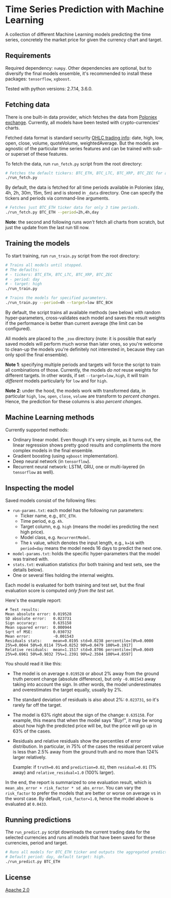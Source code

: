 # Time Series Prediction with Machine Learning

A collection of different Machine Learning models predicting the time series, 
concretely the market price for given the currency chart and target.

Requirements
------------

Required dependency: `numpy`. Other dependencies are optional, but to diversify the final models ensemble, 
it's recommended to install these packages:  `tensorflow`, `xgboost`.

Tested with python versions: 2.7.14, 3.6.0.

Fetching data
-------------

There is one built-in data provider, which fetches the data from [Poloniex exchange](https://poloniex.com/exchange).
Currently, all models have been tested with crypto-currencies' charts.

Fetched data format is standard security [OHLC trading info](https://en.wikipedia.org/wiki/Open-high-low-close_chart): 
date, high, low, open, close, volume, quoteVolume, weightedAverage.
But the models are agnostic of the particular time series features and can be trained with sub- or superset of these features.

To fetch the data, run `run_fetch.py` script from the root directory:

```sh
# Fetches the default tickers: BTC_ETH, BTC_LTC, BTC_XRP, BTC_ZEC for all time periods.
./run_fetch.py
```

By default, the data is fetched for all time periods available in Poloniex (day, 4h, 2h, 30m, 15m, 5m) 
and is stored in `_data` directory. One can specify the tickers and periods via command-line arguments.

```sh
# Fetches just BTC_ETH ticker data for only 3 time periods.
./run_fetch.py BTC_ETH --period=2h,4h,day
```

**Note**: the second and following runs *won't* fetch all charts from scratch, but just the update from the last run till now.

Training the models
-------------------

To start training, run `run_train.py` script from the root directory:

```sh
# Trains all models until stopped.
# The defaults: 
# - tickers: BTC_ETH, BTC_LTC, BTC_XRP, BTC_ZEC
# - period: day
# - target: high
./run_train.py

# Trains the models for specified parameters.
./run_train.py --period=4h --target=low BTC_BCH
```

By default, the script trains all available methods (see below) with random hyper-parameters, cross-validates each model and
saves the result weights if the performance is better than current average (the limit can be configured). 

All models are placed to the `_zoo` directory (note: it is possible that early saved models will perform much worse than 
later ones, so you're welcome to clean-up the models you're definitely not interested in, because they can only spoil 
the final ensemble).

**Note 1**: specifying multiple periods and targets will force the script to train all combinations of those. 
Currently, the models *do not* reuse weights for different targets. In other words, if set `--target=low,high`, 
it will train *different* models particularly for `low` and for `high`.

**Note 2**: under the hood, the models work with transformed data, 
in particular `high`, `low`, `open`, `close`, `volume` are transform to *percent changes*. Hence, the prediction for these
columns is also *percent changes*.

Machine Learning methods
------------------------

Currently supported methods:
- Ordinary linear model. Even though it's very simple, as it turns out, the linear regression shows pretty good results
  and compliments the more complex models in the final ensemble.
- Gradient boosting (using `xgboost` implementation).
- Deep neural network (in `tensorflow`).
- Recurrent neural network: LSTM, GRU, one or multi-layered (in `tensorflow` as well).

Inspecting the model
--------------------

Saved models consist of the following files:
 - `run-params.txt`: each model has the following run parameters:
    - Ticker name, e.g., `BTC_ETH`.
    - Time period, e.g. `4h`.
    - Target column, e.g. `high` (means the model ies predicting the next high price).
    - Model class, e.g. `RecurrentModel`.
    - The `k` value, which denotes the input length, 
      e.g., `k=16` with `period=day` means the model needs 16 days to predict the next one.
 - `model-params.txt`: holds the specific hyper-parameters that the model was trained with.
 - `stats.txt`: evaluation statistics (for both training and test sets, see the details below).
 - One or several files holding the internal weights.
 
Each model is evaluated for both training and test set, but the final evaluation score is computed *only from the test set*.
  
Here's the example report:

```
# Test results:
Mean absolute error: 0.019528
SD absolute error:   0.023731
Sign accuracy:       0.635158
Mean squared error:  0.000944
Sqrt of MSE:         0.030732
Mean error:          -0.001543
Residuals stats:     mean=0.0195 std=0.0238 percentile=[0%=0.0000 25%=0.0044 50%=0.0114 75%=0.0252 90%=0.0479 100%=0.1917]
Relative residuals:  mean=1.1517 std=0.8706 percentile=[0%=0.0049 25%=0.6961 50%=0.9032 75%=1.2391 90%=2.3504 100%=4.8597]
```

You should read it like this: 
 - The model is on average `0.019528` or about 2% away from the ground truth percent change (absolute difference),
   but only `-0.001543` away taking into account the sign. In other words, the model underestimates and overestimates the
   target equally, usually by 2%.
 - The standard deviation of residuals is also about 2%: `0.023731`, so it's rarely far off the target.
 - The model is 63% right about the sign of the change: `0.635158`. 
   For example, this means that when the model says *"Buy!"*,
   it may be wrong about how high the predicted price will be, but the price will go up in 63% of the cases.
 - Residuals and relative residuals show the percentiles of error distribution. In particular, in 75% of the cases
   the residual percent value is less than 2.5% away from the ground truth and no more than 124% larger relatively.
   
   Example: if `truth=0.01` and `prediction=0.02`, then `residual=0.01` (1% away) and `relative_residual=1.0` (100% larger).
   
In the end, the report is summarized to one evaluation result, which is `mean_abs_error + risk_factor * sd_abs_error`.
You can vary the `risk_factor` to prefer the models that are better or worse on average vs in the worst case. 
By default, `risk_factor=1.0`, hence the model above is evaluated at `0.0433`.

Running predictions
-------------------

The `run_predict.py` script downloads the current trading data for the selected currencies and runs all models that 
have been saved for these currencies, period and target.

```sh
# Runs all models for BTC_ETH ticker and outputs the aggregated prediction.
# Default period: day, default target: high.
./run_predict.py BTC_ETH
```

License
-------

[Apache 2.0](LICENSE)
